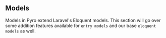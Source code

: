 ## Models

Models in Pyro extend Laravel's Eloquent models. This section will go over some addition features available for `entry models` and our base `eloquent models` as well.

